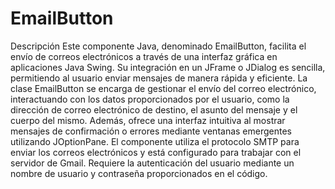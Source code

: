 # EmailButton

Descripción
Este componente Java, denominado EmailButton, facilita el envío de correos electrónicos a través de una interfaz gráfica en aplicaciones Java Swing. Su integración en un JFrame o JDialog es sencilla, permitiendo al usuario enviar mensajes de manera rápida y eficiente.
La clase EmailButton se encarga de gestionar el envío del correo electrónico, interactuando con los datos proporcionados por el usuario, como la dirección de correo electrónico de destino, el asunto del mensaje y el cuerpo del mismo. Además, ofrece una interfaz intuitiva al mostrar mensajes de confirmación o errores mediante ventanas emergentes utilizando JOptionPane.
El componente utiliza el protocolo SMTP para enviar los correos electrónicos y está configurado para trabajar con el servidor de Gmail. Requiere la autenticación del usuario mediante un nombre de usuario y contraseña proporcionados en el código.
